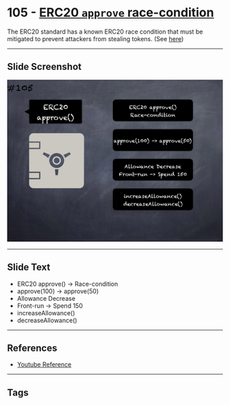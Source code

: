 # 105 - [ERC20 `approve` race-condition](ERC20%20`approve`%20race-condition.md)

The ERC20 standard has a known ERC20 race condition that must be mitigated to prevent attackers from stealing tokens. (See [here](https://github.com/ethereum/EIPs/issues/20#issuecomment-263524729))

___
## Slide Screenshot
![0105.jpg](../../images/5.%20Pitfalls%20and%20Best%20Practices%20201/105.jpg)
___
## Slide Text
- ERC20 approve() -> Race-condition
- approve(100) -> approve(50)
- Allowance Decrease
- Front-run -> Spend 150
- increaseAllowance()
- decreaseAllowance()
___
## References
- [Youtube Reference](https://youtu.be/WGM1SF8twmw?t=265)
___
## Tags